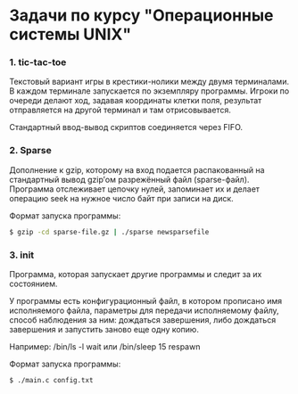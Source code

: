 # Задачи по курсу "Операционные системы UNIX"

### 1. tic-tac-toe

Текстовый вариант игры в крестики-нолики между двумя терминалами.
В каждом терминале запускается по экземпляру программы. 
Игроки по очереди делают ход, задавая координаты клетки поля, результат отправляется на другой терминал и там отрисовывается.

Стандартный ввод-вывод скриптов соединяется через FIFO.

### 2. Sparse

Дополнение к gzip, которому на вход подается распакованный на стандартный вывод gzip’ом разрежённый файл (sparse-файл).
Программа отслеживает цепочку нулей, запоминает их и делает операцию seek на нужное число байт при записи на диск.

Формат запуска программы:
```sh
$ gzip -cd sparse-file.gz | ./sparse newsparsefile
```

### 3. init

Программа, которая запускает другие программы и следит за их состоянием.

У программы есть конфигурационный файл, в котором прописано имя исполняемого файла, параметры для передачи исполняемому файлу,
способ наблюдения за ним: дождаться завершения, либо дождаться завершения и запустить заново еще одну копию.

Например: /bin/ls -l wait или /bin/sleep 15 respawn

Формат запуска программы:
```sh
$ ./main.c config.txt
```



